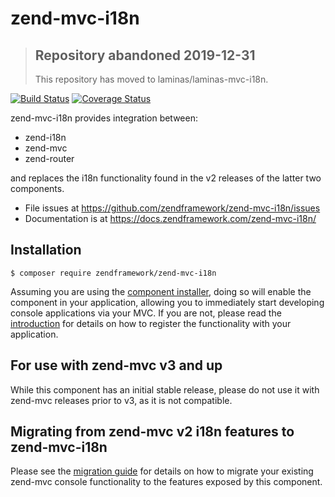 # zend-mvc-i18n

> ## Repository abandoned 2019-12-31
>
> This repository has moved to laminas/laminas-mvc-i18n.

[![Build Status](https://secure.travis-ci.org/zendframework/zend-mvc-i18n.svg?branch=master)](https://secure.travis-ci.org/zendframework/zend-mvc-i18n)
[![Coverage Status](https://coveralls.io/repos/github/zendframework/zend-mvc-i18n/badge.svg?branch=master)](https://coveralls.io/github/zendframework/zend-mvc-i18n?branch=master)

zend-mvc-i18n provides integration between:

- zend-i18n
- zend-mvc
- zend-router

and replaces the i18n functionality found in the v2 releases of the latter
two components.

- File issues at https://github.com/zendframework/zend-mvc-i18n/issues
- Documentation is at https://docs.zendframework.com/zend-mvc-i18n/

## Installation

```console
$ composer require zendframework/zend-mvc-i18n
```

Assuming you are using the [component installer](https://docs.zendframework.com/zend-component-installer/),
doing so will enable the component in your application, allowing you to
immediately start developing console applications via your MVC. If you are not,
please read the [introduction](https://docs.zendframework.com/zend-mvc-i18n/intro/)
for details on how to register the functionality with your application.

## For use with zend-mvc v3 and up

While this component has an initial stable release, please do not use it with
zend-mvc releases prior to v3, as it is not compatible.

## Migrating from zend-mvc v2 i18n features to zend-mvc-i18n

Please see the [migration guide](https://docs.zendframework.com/zend-mvc-i18n/migration/v2-to-v3/)
for details on how to migrate your existing zend-mvc console functionality to
the features exposed by this component.